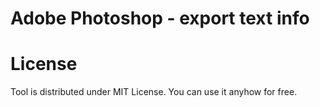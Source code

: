 Adobe Photoshop - export text info
================================


License
================================
Tool is distributed under MIT License. You can use it anyhow for free.
